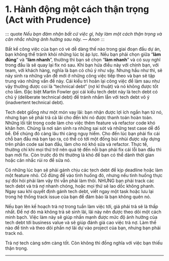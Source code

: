 # 1. Hành động một cách thận trọng (Act with Prudence)

::: quote
*Nếu bạn đảm nhận bất cứ việc gì, hãy làm một cách thận trọng và cân nhắc những ảnh hưởng sau này. — Anon*
:::

Bất kể công việc của bạn có vẻ dễ dàng thế nào trong giai đoạn đầu dự án, bạn không thể tránh khỏi những lúc bị áp lực. Nếu bạn phải chọn giữa “**làm đúng**” và “**làm nhanh**”, thường thì bạn sẽ chọn “**làm nhanh**” và có suy nghĩ trong đầu là sẽ quay lại fix nó sau. Khi bạn hứa điều này với chính bạn, với team, với khách hàng, nghĩa là bạn có chủ ý như vậy. Nhưng hầu như thì, sẽ nảy sinh ra những vấn đề mới ở những công việc tiếp theo và bạn sẽ tập trung vào những vấn đề này. Cái kiểu trì hoãn lại công việc để làm sau như vậy thường được coi là “technical debt” (nợ kĩ thuật) và nó không được tốt cho lắm. Đặc biệt Martin Fowler gọi cái kiểu tech debt này là tech debt có chủ ý (deliberate technical debt) để tránh nhầm lẫn với tech debt vô ý (inadvertent technical debt).

Tech debt giống như một món vay lãi: bạn nhận được lợi ích ngắn hạn từ nó, nhưng bạn sẽ phải trả cả lãi cho đến khi nó được thanh toán hoàn toàn. Những lối tắt trong code làm cho việc thêm feature và refactor code khó khăn hơn. Chúng là nơi sản sinh ra những sai sót và những test case dễ đổ bể. Để chúng đó càng lâu thì càng nguy hiểm. Cho đến lúc bạn phải fix cái chỗ ban đầu mà bạn tạo ra, có thể có tới một đống bùi nhùi được xây dựng trên phần code sai ban đầu, làm cho nó khó sửa và refactor. Thực tế, thường chỉ khi mọi thứ trở nên quá tệ đến nỗi bạn phải fix cái lỗi ban đầu thì bạn mới fix. Còn trước đó thì thường là khó để bạn có thể dành thời gian hoặc cân nhắc rủi ro để sửa nó.

Có những lúc bạn sẽ phải gánh chịu các tech debt để kịp deadline hoặc làm một feature nhỏ. Cố đừng để vào tình huống đó, nhưng nếu tình huống thực sự đòi hỏi phải làm vậy thì vẫn phải làm thôi. NHƯNG bạn phải track các tech debt và trả nợ nhanh chóng, hoặc mọi thứ sẽ lao dốc không phanh. Ngay sau khi quyết định gánh tech debt, viết ngay một task hoặc lưu lại trong hệ thống track issue của bạn để đảm bảo là bạn không quên nó.

Nếu bạn lên kế hoạch trả nợ trong tuần làm việc tới, giá phải trả sẽ là thấp nhất. Để nợ đó mà không trả sẽ sinh lãi, lãi này nên được theo dõi một cách minh bạch. Việc làm này sẽ giúp nhấn mạnh được mức độ ảnh hưởng của tech debt tới business value và sẽ giúp đánh giá cao việc trả nợ. Làm thế nào để tính và theo dõi phần nợ lãi dự vào project của bạn, nhưng bạn phải track nó.

Trả nợ tech càng sớm càng tốt. Còn không thì đồng nghĩa với việc bạn thiếu thận trọng.

---